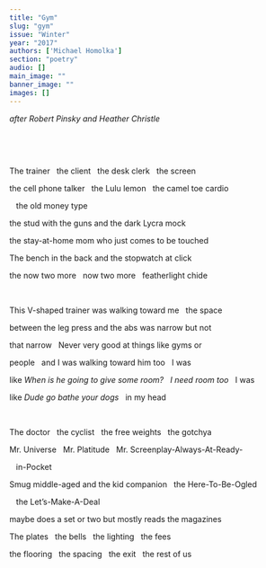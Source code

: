 ```yaml
---
title: "Gym"
slug: "gym"
issue: "Winter"
year: "2017"
authors: ['Michael Homolka']
section: "poetry"
audio: []
main_image: ""
banner_image: ""
images: []
---
```

*after Robert Pinsky and Heather Christle*

  

  

 The trainer   the client   the desk clerk   the screen

 the cell phone talker   the Lulu lemon   the camel toe cardio

    the old money type

 the stud with the guns and the dark Lycra mock

 the stay-at-home mom who just comes to be touched

 The bench in the back and the stopwatch at click

 the now two more   now two more   featherlight chide

  

 This V-shaped trainer was walking toward me   the space

 between the leg press and the abs was narrow but not

 that narrow   Never very good at things like gyms or

 people   and I was walking toward him too   I was

 like *When is he going to give some room?   I need room too*   I was

 like *Dude go bathe your dogs*   in my head

  

 The doctor   the cyclist   the free weights   the gotchya

 Mr. Universe   Mr. Platitude   Mr. Screenplay-Always-At-Ready-

    in-Pocket

 Smug middle-aged and the kid companion   the Here-To-Be-Ogled

    the Let’s-Make-A-Deal

 maybe does a set or two but mostly reads the magazines

 The plates   the bells   the lighting   the fees

 the flooring   the spacing   the exit   the rest of us

